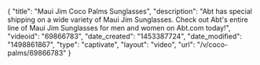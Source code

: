 {
    "title": "Maui Jim Coco Palms Sunglasses",
    "description": "Abt has special shipping on a wide variety of Maui Jim Sunglasses. Check out Abt's entire line of Maui Jim Sunglasses for men and women on Abt.com today!",
    "videoid": "69866783",
    "date_created": "1453387724",
    "date_modified": "1498861867",
    "type": "captivate",
    "layout": "video",
    "url": "\/v\/coco-palms\/69866783"
}